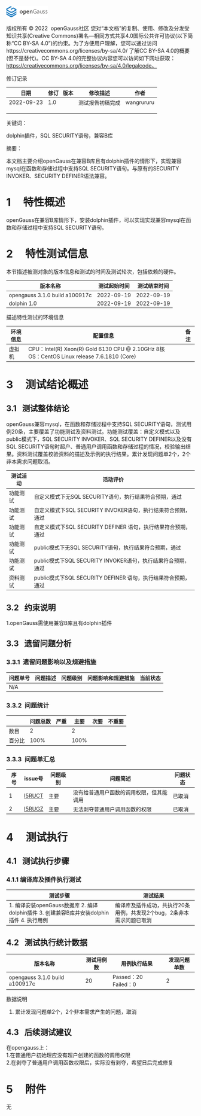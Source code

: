 ![](../../images/openGauss.png#crop=0&crop=0&crop=1&crop=1&id=d4u0Z&originalType=binary&ratio=1&rotation=0&showTitle=false&status=done&style=none&title=#crop=0&crop=0&crop=1&crop=1&id=GVRIo&originalType=binary&ratio=1&rotation=0&showTitle=false&status=done&style=none&title=)

版权所有 © 2022  openGauss社区
您对“本文档”的复制、使用、修改及分发受知识共享(Creative Commons)署名—相同方式共享4.0国际公共许可协议(以下简称“CC BY-SA 4.0”)的约束。为了方便用户理解，您可以通过访问https://creativecommons.org/licenses/by-sa/4.0/ 了解CC BY-SA 4.0的概要 (但不是替代)。CC BY-SA 4.0的完整协议内容您可以访问如下网址获取：https://creativecommons.org/licenses/by-sa/4.0/legalcode。

修订记录

| 日期 | 修订   版本 | 修改描述 | 作者 |
| --- | --- | --- | --- |
| 2022-09-23 | 1.0 | 测试报告初稿完成 | wangrururu |
|  |  |  |  |
|  |  |  |  |
|  |  |  |  |


关键词：

dolphin插件，SQL SECURITY语句，兼容B库

摘要：

本文档主要介绍openGauss在兼容B库且有dolphin插件的情形下，实现兼容mysql在函数和存储过程中支持SQL SECURITY语句。与原有的SECURITY INVOKER、SECURITY DEFINER语法兼容。

# 1     特性概述

openGauss在兼容B库情形下，安装dolphin插件，可以实现实现兼容mysql在函数和存储过程中支持SQL SECURITY语句。

# 2     特性测试信息

本节描述被测对象的版本信息和测试的时间及测试轮次，包括依赖的硬件。

| 版本名称 | 测试起始时间 | 测试结束时间 |
| --- | --- | --- |
| opengauss 3.1.0 build a100917c | 2022-09-19 | 2022-09-19 |
| dolphin 1.0 | 2022-09-19 | 2022-09-19 |


描述特性测试的环境信息

| 环境信息 | 配置信息 | 备注 |
| --- | --- | --- |
| 虚拟机 | CPU：Intel(R) Xeon(R) Gold 6130 CPU @ 2.10GHz 8核 OS：CentOS Linux release 7.6.1810 (Core) |  |


# 3     测试结论概述

## 3.1   测试整体结论
openGauss兼容mysql，在函数和存储过程中支持SQL SECURITY语句，测试用例20条，主要覆盖了功能测试及资料测试。功能测试覆盖：自定义模式以及public模式下，SQL SECURITY INVOKER、SQL SECURITY DEFINER以及没有SQL SECURITY语句时超户、普通用户调用函数和存储过程的情况，校验输出结果。资料测试覆盖校验资料的描述及示例的执行结果。累计发现问题单2个，2个非本需求问题取消。

| **测试活动** | **活动评价** |
| --- | --- |
| 功能测试 | 自定义模式下无SQL SECURITY语句，执行结果符合预期，通过 |
| 功能测试 | 自定义模式下SQL SECURITY INVOKER语句，执行结果符合预期，通过 |
| 功能测试 | 自定义模式下SQL SECURITY DEFINER 语句，执行结果符合预期，通过 |
| 功能测试 | public模式下无SQL SECURITY语句，执行结果符合预期，通过 |
| 功能测试 | public模式下SQL SECURITY INVOKER语句，执行结果符合预期，通过 |
| 资料测试 | public模式下SQL SECURITY DEFINER 语句，执行结果符合预期，通过 |

## 3.2   约束说明
1.openGauss需使用兼容B库且有dolphin插件
## 3.3   遗留问题分析

### 3.3.1  遗留问题影响以及规避措施
| 问题单号 | 问题描述 | 问题级别 | 问题影响和规避措施 | 当前状态 |
| --- | --- | --- | --- | --- |
| N/A |  |  |  |  |


### 3.3.2  问题统计
|  | 问题总数 | 严重 | 主要 | 次要 | 不重要 |
| --- | --- | --- | --- | --- | --- |
| 数目 | 2 |  | 2 |  |  |
| 百分比 | 100% |  | 100% |  |  |


### 3.3.3  问题单汇总
| **序号** | **issue号** | **问题级别** | **问题简述** | **问题状态** |
| --- | --- | --- | --- | --- |
| 1 | [I5RUCT](https://gitee.com/opengauss/Plugin/issues/I5RUCT?from=project-issue) | 主要 | 没有给普通用户函数的调用权限，但其能调用 | 已取消 |
| 2 | [I5RUGZ](https://gitee.com/opengauss/Plugin/issues/I5RUGZ?from=project-issue) | 主要 | 无法剥夺普通用户调用函数的权限 | 已取消 |

# 4     测试执行

## 4.1   测试执行步骤

### 4.1.1 编译库及插件执行测试
| **测试步骤** | **测试结果** |
| --- | --- |
| 1. 编译安装openGauss数据库 2. 编译dolphin插件 3. 创建兼容B库并安装dolphin插件 4. 执行用例 | 编译库及插件成功，共执行20条用例，共发现2个bug，2条非本需求问题已取消 |


## 4.2   测试执行统计数据
| **版本名称** | **测试用例数** | **用例执行结果** | **发现问题单数** |
| --- | --- | --- | --- |
| opengauss 3.1.0 build a100917c | 20 | Passed：20 Failed：0 | 2 |

数据说明

1. 累计发现问题单2个，2个非本需求产生的问题，取消
## 4.3   后续测试建议
在opengauss上：  
1.在普通用户初始理应没有超户创建的函数的调用权限  
2.在剥夺了普通用户调用函数权限后，实际没有剥夺，希望日后完成修复
# 5     附件
无
